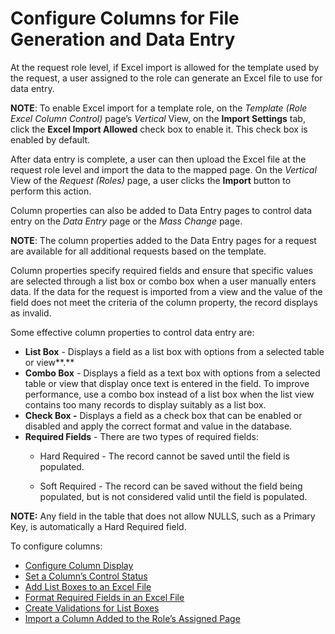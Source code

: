 # Configure Columns for File Generation and Data Entry

At the request role level, if Excel import is allowed for the template
used by the request, a user assigned to the role can generate an Excel
file to use for data entry.

**NOTE**: To enable Excel import for a template role, on the *Template
(Role Excel Column Control)* page’s *Vertical* View, on the **Import
Settings** tab, click the **Excel Import Allowed** check box to enable
it. This check box is enabled by default.

After data entry is complete, a user can then upload the Excel file at
the request role level and import the data to the mapped page. On the
*Vertical* View of the *Request (Roles)* page, a user clicks the
**Import** button to perform this action.

Column properties can also be added to Data Entry pages to control data
entry on the <span style="font-style: italic;">Data Entry</span> page or
the <span style="font-style: italic;">Mass Change</span> page.

**NOTE**: The column properties added to the Data Entry pages for a
request are available for all additional requests based on the template.

Column properties specify required fields and ensure that specific
values are selected through a list box or combo box when a user manually
enters data. If the data for the request is imported from a view and the
value of the field does not meet the criteria of the column property,
the record displays as invalid.

Some effective column properties to control data entry are:

  - **List Box** - Displays a field as a list box with options from a
    selected table or view**.**
  - **Combo Box** - Displays a field as a text box with options from a
    selected table or view that display once text is entered in the
    field. To improve performance, use a combo box instead of a list box
    when the list view contains too many records to display suitably as
    a list box.
  - **Check Box -** Displays a field as a check box that can be enabled
    or disabled and apply the correct format and value in the database.
  - **Required Fields** - There are two types of required fields:
      - Hard Required - The record cannot be saved until the field is
        populated.
    
      - Soft Required - The record can be saved without the field being
        populated, but is not considered valid until the field is
        populated.

**NOTE:** Any field in the table that does not allow NULLS, such as a
Primary Key, is automatically a Hard Required field.

To configure columns:

  - [Configure Column Display](Configure_Column_Display.htm)
  - [Set a Column’s Control Status](Set_a_Columns_Control_Status.htm)
  - [Add List Boxes to an Excel
    File](Add_List_Boxes_to_an_Excel_File.htm)
  - [Format Required Fields in an Excel
    File](Format_Required_Fields_in_an_Excel_File.htm)
  - [Create Validations for List
    Boxes](Register_Validations_to_List_Boxes.htm)
  - [Import a Column Added to the Role’s Assigned
    Page](Import_a_Column_Added_to_the_Roles_Assigned_Page.htm)
